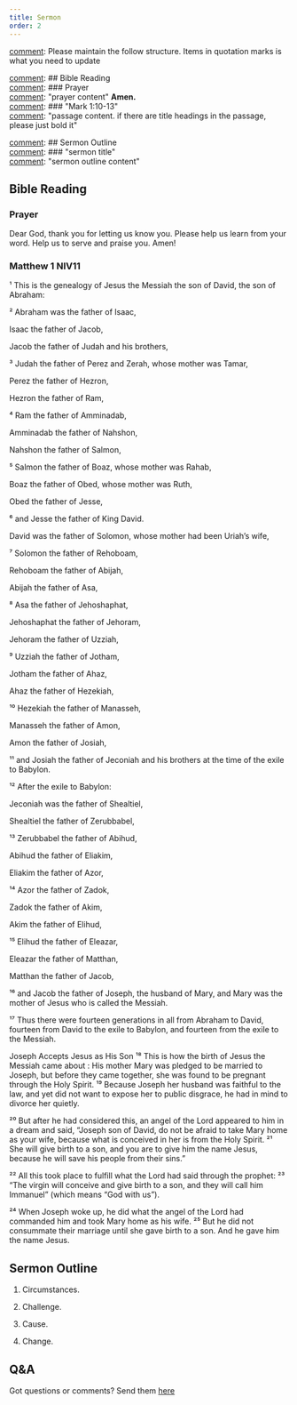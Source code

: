 ```yaml
---
title: Sermon 
order: 2
---
```


[comment]: Please maintain the follow structure. Items in quotation marks is what you need to update

[comment]: ## Bible Reading  
[comment]: ### Prayer  
[comment]: "prayer content"  **Amen.**  
[comment]:  ### "Mark 1:10-13"  
[comment]: "passage content. if there are title headings in the passage, please just bold it"  

[comment]: ## Sermon Outline  
[comment]: ### "sermon title"  
[comment]: "sermon outline content"  

[comment]: ------------------------------------------------------------------------------------
## Bible Reading
### Prayer
Dear God, thank you for letting us know you. Please help us learn from your word. Help us to serve and praise you. Amen!

### Matthew 1 NIV11
¹ This is the genealogy of Jesus the Messiah the son of David, the son of Abraham:

² Abraham was the father of Isaac,

Isaac the father of Jacob,

Jacob the father of Judah and his brothers,

³ Judah the father of Perez and Zerah, whose mother was Tamar,

Perez the father of Hezron,

Hezron the father of Ram,

⁴ Ram the father of Amminadab,

Amminadab the father of Nahshon,

Nahshon the father of Salmon,

⁵ Salmon the father of Boaz, whose mother was Rahab,

Boaz the father of Obed, whose mother was Ruth,

Obed the father of Jesse,

⁶ and Jesse the father of King David.

David was the father of Solomon, whose mother had been Uriah’s wife,

⁷ Solomon the father of Rehoboam,

Rehoboam the father of Abijah,

Abijah the father of Asa,

⁸ Asa the father of Jehoshaphat,

Jehoshaphat the father of Jehoram,

Jehoram the father of Uzziah,

⁹ Uzziah the father of Jotham,

Jotham the father of Ahaz,

Ahaz the father of Hezekiah,

¹⁰ Hezekiah the father of Manasseh,

Manasseh the father of Amon,

Amon the father of Josiah,

¹¹ and Josiah the father of Jeconiah and his brothers at the time of the exile to Babylon.

¹² After the exile to Babylon:

Jeconiah was the father of Shealtiel,

Shealtiel the father of Zerubbabel,

¹³ Zerubbabel the father of Abihud,

Abihud the father of Eliakim,

Eliakim the father of Azor,

¹⁴ Azor the father of Zadok,

Zadok the father of Akim,

Akim the father of Elihud,

¹⁵ Elihud the father of Eleazar,

Eleazar the father of Matthan,

Matthan the father of Jacob,

¹⁶ and Jacob the father of Joseph, the husband of Mary, and Mary was the mother of Jesus who is called the Messiah.

¹⁷ Thus there were fourteen generations in all from Abraham to David, fourteen from David to the exile to Babylon, and fourteen from the exile to the Messiah.

Joseph Accepts Jesus as His Son
¹⁸ This is how the birth of Jesus the Messiah came about : His mother Mary was pledged to be married to Joseph, but before they came together, she was found to be pregnant through the Holy Spirit. ¹⁹ Because Joseph her husband was faithful to the law, and yet did not want to expose her to public disgrace, he had in mind to divorce her quietly.

²⁰ But after he had considered this, an angel of the Lord appeared to him in a dream and said, “Joseph son of David, do not be afraid to take Mary home as your wife, because what is conceived in her is from the Holy Spirit. ²¹ She will give birth to a son, and you are to give him the name Jesus, because he will save his people from their sins.”

²² All this took place to fulfill what the Lord had said through the prophet: ²³ “The virgin will conceive and give birth to a son, and they will call him Immanuel” (which means “God with us”).

²⁴ When Joseph woke up, he did what the angel of the Lord had commanded him and took Mary home as his wife. ²⁵ But he did not consummate their marriage until she gave birth to a son. And he gave him the name Jesus.


## Sermon Outline
1.	Circumstances. 

2.	Challenge. 

3.	Cause. 

4.	Change.

## Q&A
Got questions or comments? Send them [here](https://tinyurl.com/SGHACQuestionsAnswers)
